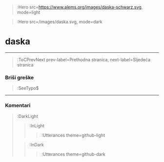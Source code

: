 > :Hero src=https://www.alems.org/images/daska-schwarz.svg,
>       mode=light

> :Hero src=/images/daska.svg,
>       mode=dark


# daska

****

> :ToCPrevNext prev-label=Prethodna stranica, next-label=Sljedeća stranica

### Briši greške

> :SeeTypo$

****

### Komentari

> :DarkLight
> > :InLight
> >
> > > :Utterances theme=github-light
>
> > :InDark
> >
> > > :Utterances theme=github-dark